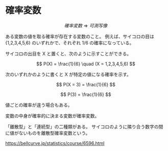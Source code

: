# 確率変数

$$確率変数 \Rightarrow 可測写像$$

ある変数の値を取る確率が存在する変数のこと。
例えば、サイコロの目は {1,2,3,4,5,6} のいずれかで、それぞれ 1/6 の確率になっている。

サイコロの出目を X と置くと、次のように示すことができる。

$$
P(X) = \frac{1}{6} \quad (X = 1,2,3,4,5,6)
$$

次のいずれかのように書くと X が特定の値になる確率を示す。

$$
P(X = 3) = \frac{1}{6}
$$

$$
P(3) = \frac{1}{6}
$$

値ごとの確率が違う場合もある。

変数の中身が確率的に決まる変数が確率変数。

「離散型」と「連続型」の二種類がある。
サイコロのように隣り合う数字の間に値がないものを離散型確率変数という。

https://bellcurve.jp/statistics/course/6596.html
